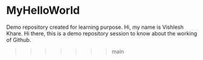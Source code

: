 # MyHelloWorld
Demo repository created for learning purpose.
Hi, my name is Vishlesh Khare.
Hi there, this is a demo repository session to know about the working of Github.
>>>>>>> main
